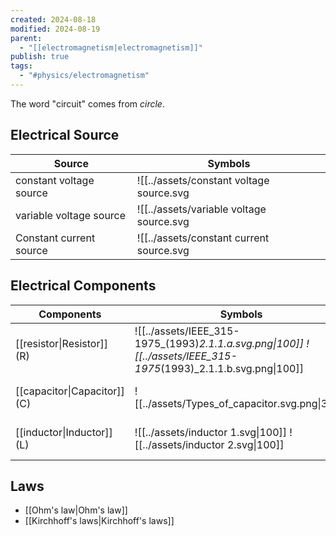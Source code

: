 ```yaml
---
created: 2024-08-18
modified: 2024-08-19
parent:
  - "[[electromagnetism|electromagnetism]]"
publish: true
tags:
  - "#physics/electromagnetism"
---
```

The word "circuit" comes from *circle*.

## Electrical Source

| Source                  | Symbols                          |
| ----------------------- | -------------------------------- |
| constant voltage source | ![[../assets/constant voltage source.svg|constant voltage source.svg]] |
| variable voltage source | ![[../assets/variable voltage source.svg|variable voltage source.svg]] |
| Constant current source | ![[../assets/constant current source.svg|constant current source.svg]] |


## Electrical Components

| Components                   | Symbols                                                                                       | Equations                |
| ---------------------------- | --------------------------------------------------------------------------------------------- | ------------------------ |
| [[resistor\|Resistor]] (R)   | ![[../assets/IEEE_315-1975_(1993)_2.1.1.a.svg.png\|100]] ![[../assets/IEEE_315-1975_(1993)_2.1.1.b.svg.png\|100]] | $V = IR$ ([[Ohm's law|Ohm's law]]) |
| [[capacitor\|Capacitor]] (C) | ![[../assets/Types_of_capacitor.svg.png\|300]]                                                          | $I = C\frac{dV}{dt}$     |
| [[inductor\|Inductor]] (L)   | ![[../assets/inductor 1.svg\|100]]   ![[../assets/inductor 2.svg\|100]]                                           | $V = L\frac{dI}{dt}$     |

## Laws
- [[Ohm's law|Ohm's law]]
- [[Kirchhoff's laws|Kirchhoff's laws]]